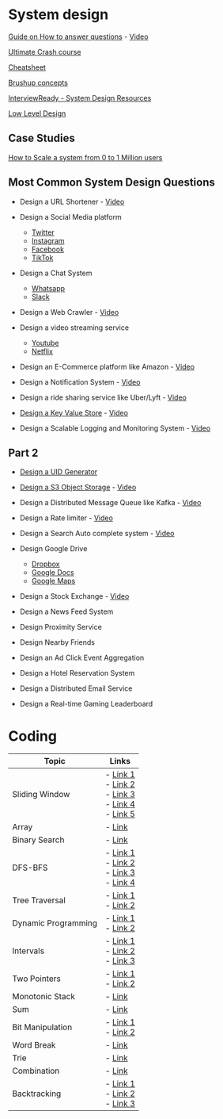 # System design

[Guide on How to answer questions](https://github.com/shreesha21/Interview-Prep/blob/main/guide.md) - [Video](https://youtu.be/L9TfZdODuFQ?si=DfycCVTSLdbzeexO)

[Ultimate Crash course](https://levelup.gitconnected.com/system-design-interview-questions-the-ultimate-crash-course-d1f17da93faa)

[Cheatsheet](https://gist.github.com/vasanthk/485d1c25737e8e72759f)

[Brushup concepts](https://github.com/karanpratapsingh/system-design)

[InterviewReady - System Design Resources](https://github.com/InterviewReady/system-design-resources)

[Low Level Design](https://github.com/ashishps1/awesome-low-level-design)

## Case Studies

[How to Scale a system from 0 to 1 Million users](https://github.com/shreesha21/system-design-interview/blob/main/Scaling%20to%201M%20users.md)

## Most Common System Design Questions

* Design a URL Shortener - [Video](https://www.youtube.com/watch?v=fMZMm_0ZhK4)

* Design a Social Media platform
  - [Twitter](https://www.youtube.com/watch?v=wYk0xPP_P_8)
  - [Instagram](https://www.youtube.com/watch?v=VJpfO6KdyWE)
  - [Facebook](https://www.youtube.com/watch?v=9-hjBGxuiEs)
  - [TikTok](https://www.youtube.com/watch?v=Z-0g_aJL5Fw)

* Design a Chat System 
  - [Whatsapp](https://www.youtube.com/watch?v=vvhC64hQZMk)
  - [Slack](https://systemdesign.one/slack-architecture/)

* Design a Web Crawler - [Video](https://www.youtube.com/watch?v=BKZxZwUgL3Y&ab_channel=TechDummiesNarendraL)

* Design a video streaming service 
  - [Youtube](https://www.youtube.com/watch?v=jPKTo1iGQiE)
  - [Netflix](https://www.youtube.com/watch?v=psQzyFfsUGU)

* Design an E-Commerce platform like Amazon - [Video](https://www.youtube.com/watch?v=EpASu_1dUdE)

* Design a Notification System - [Video](https://www.youtube.com/watch?v=CUwt9_l0DOg)

* Design a ride sharing service like Uber/Lyft - [Video](https://www.youtube.com/watch?v=umWABit-wbk)

* [Design a Key Value Store](https://github.com/shreesha21/system-design-interview/blob/main/KV%20Store.md) - [Video](https://www.youtube.com/watch?v=rnZmdmlR-2M)

* Design a Scalable Logging and Monitoring System - [Video](https://www.youtube.com/watch?v=kIcq1_pBQSY)


## Part 2

* [Design a UID Generator](https://github.com/shreesha21/system-design-interview/blob/main/uid_gen.md)

* [Design a S3 Object Storage](https://github.com/shreesha21/system-design-interview/blob/main/s3.md) - [Video](https://www.youtube.com/watch?v=UmWtcgC96X8)

* Design a Distributed Message Queue like Kafka - [Video](https://www.youtube.com/watch?v=iJLL-KPqBpM)

* Design a Rate limiter - [Video](https://www.youtube.com/watch?v=mhUQe4BKZXs)

* Design a Search Auto complete system - [Video](https://www.youtube.com/watch?v=us0qySiUsGU)

* Design Google Drive
  - [Dropbox](https://www.youtube.com/watch?v=U0xTu6E2CT8)
  - [Google Docs](https://www.youtube.com/watch?v=2auwirNBvGg)
  - [Google Maps](https://www.youtube.com/watch?v=jk3yvVfNvds)

* Design a Stock Exchange - [Video](https://www.youtube.com/watch?v=dUMWMZmMsVE)

* Design a News Feed System

* Design Proximity Service

* Design Nearby Friends

* Design an Ad Click Event Aggregation

* Design a Hotel Reservation System

* Design a Distributed Email Service

* Design a Real-time Gaming Leaderboard

# Coding

| Topic              | Links                                                                                                                                                                                                                              |
|--------------------|------------------------------------------------------------------------------------------------------------------------------------------------------------------------------------------------------------------------------------|
| Sliding Window     | - [Link 1](https://lnkd.in/ePckKMNi) <br/> - [Link 2](https://lnkd.in/e7vBRUrc) <br/> - [Link 3](https://lnkd.in/eSUh6xJP) <br/> - [Link 4](https://lnkd.in/eMFFuHrn) <br/> - [Link 5](https://lnkd.in/eeUFSJ8c)                        |
| Array              | - [Link](https://lnkd.in/erqPMHrx)                                                                                                                                                                                                  |
| Binary Search      | - [Link](https://lnkd.in/eRyYVw9E)                                                                                                                                                                                                  |
| DFS-BFS            | - [Link 1](https://lnkd.in/euvQM2R3) <br/> - [Link 2](https://lnkd.in/eYNV-u6H) <br/> - [Link 3](https://lnkd.in/e-RCFMkC) <br/> - [Link 4](https://lnkd.in/efMF4sWe)                                                                 |
| Tree Traversal     | - [Link 1](https://lnkd.in/egpV9fyR) <br/> - [Link 2](https://lnkd.in/eH6PsJC7)                                                                                                                                                   |
| Dynamic Programming| - [Link 1](https://lnkd.in/euzKZUSF) <br/> - [Link 2](https://lnkd.in/eEGGuzZZ)                                                                                                                                                   |
| Intervals          | - [Link 1](https://lnkd.in/e2i7354g) <br/> - [Link 2](https://lnkd.in/eMWAHsqt) <br/> - [Link 3](https://lnkd.in/eGv_iaGZ)                                                                                                        |
| Two Pointers       | - [Link 1](https://lnkd.in/egfNhPKZ) <br/> - [Link 2](https://lnkd.in/eaj_4Yys)                                                                                                                                                   |
| Monotonic Stack    | - [Link](https://lnkd.in/e7sUDtkS)                                                                                                                                                                                                  |
| Sum                | - [Link](https://lnkd.in/e9wPU_ix)                                                                                                                                                                                                  |
| Bit Manipulation   | - [Link 1](https://lnkd.in/enVAs_4c) <br/> - [Link 2](https://lnkd.in/eAfxpEax)                                                                                                                                                   |
| Word Break         | - [Link](https://lnkd.in/eZJhZbeX)                                                                                                                                                                                                  |
| Trie               | - [Link](https://lnkd.in/ezMcbZKX)                                                                                                                                                                                                  |
| Combination        | - [Link](https://lnkd.in/eRsFVm64)                                                                                                                                                                                                  |
| Backtracking       | - [Link 1](https://lnkd.in/e7c6XbdG) <br/> - [Link 2](https://lnkd.in/eGyS6q3R) <br/> - [Link 3](https://lnkd.in/eTZDncpG)                                                                                                        |
